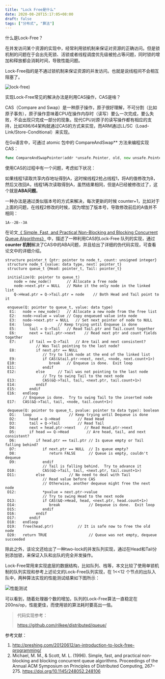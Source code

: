 ```yaml
---
title: "Lock Free是什么"
date: 2020-08-28T15:17:05+08:00
draft: false
tags: ["分布式", "算法"]
---
```


什么是Lock-Free？

在并发访问某个资源的实现中，经常利用锁机制来保证对资源的正确访问。但是锁机制的问题在于会出先死锁、活锁或者线程调度优先级被抢占等问题，同时锁的增加和释放都会消耗时间，导致性能问题。

Lock-Free指的是不通过锁机制来保证资源的并发访问。也就是说线程间不会相互阻塞了。

![lock-free](https://shiniao.fun/images/lockfree.png))

实现Lock-Free常见的解决办法是利用CAS操作，CAS是啥？

CAS（Compare and Swap）是一种原子操作，原子很好理解，不可分割（比如原子事务），原子操作意味着CPU在操作内存时（读写）要么一次完成，要么失败，不会出现只完成一部分的现象。现代CPU对原子的读写操作都有相应的支持，比如X86/64架构就通过CAS的方式来实现，而ARM通过LL/SC（Load-Link/Store-Conditional）来实现。

在Go语言中，可通过 atomic 包中的 CompareAndSwap** 方法来编程实现CAS：

```go
func CompareAndSwapPointer(addr *unsafe.Pointer, old, new unsafe.Pointer) (swapped bool)
```

使用CAS的过程中有一个问题，考虑如下状况：

如果线程1读取共享内存地址得到A，这时候线程2抢占线程1，将A的值修改为B，然后又改回A，线程1再次读取得到A，虽然结果相同，但是A已经被修改过了，这个就是**ABA问题**。

一种办法是通过类似版本号的方式来解决，每次更新的时候 counter+1，比如对于上面的问题，在线程2修改的时候，因为增加了版本号，导致修改前后的A值并不相同：

```
1A--2B--3A
```

在论文[《 Simple, Fast, and Practical Non-Blocking and Blocking Concurrent Queue Algorithms》](https://www.cs.rochester.edu/u/scott/papers/1996_PODC_queues.pdf) 中，描述了一种利用CAS的Lock-Free 队列的实现，通过 **counter 机制**解决了CAS中的ABA问题，并且给出了详细的伪代码实现，可查看论文中的详细介绍。

```
structure pointer_t {ptr: pointer to node_t, count: unsigned integer}
 structure node_t {value: data type, next: pointer_t}
 structure queue_t {Head: pointer_t, Tail: pointer_t}
 
 initialize(Q: pointer to queue_t)
    node = new_node()		// Allocate a free node
    node->next.ptr = NULL	// Make it the only node in the linked list
    Q->Head.ptr = Q->Tail.ptr = node	// Both Head and Tail point to it
 
 enqueue(Q: pointer to queue_t, value: data type)
  E1:   node = new_node()	// Allocate a new node from the free list
  E2:   node->value = value	// Copy enqueued value into node
  E3:   node->next.ptr = NULL	// Set next pointer of node to NULL
  E4:   loop			// Keep trying until Enqueue is done
  E5:      tail = Q->Tail	// Read Tail.ptr and Tail.count together
  E6:      next = tail.ptr->next	// Read next ptr and count fields together
  E7:      if tail == Q->Tail	// Are tail and next consistent?
              // Was Tail pointing to the last node?
  E8:         if next.ptr == NULL
                 // Try to link node at the end of the linked list
  E9:            if CAS(&tail.ptr->next, next, <node, next.count+1>)
 E10:               break	// Enqueue is done.  Exit loop
 E11:            endif
 E12:         else		// Tail was not pointing to the last node
                 // Try to swing Tail to the next node
 E13:            CAS(&Q->Tail, tail, <next.ptr, tail.count+1>)
 E14:         endif
 E15:      endif
 E16:   endloop
        // Enqueue is done.  Try to swing Tail to the inserted node
 E17:   CAS(&Q->Tail, tail, <node, tail.count+1>)
 
 dequeue(Q: pointer to queue_t, pvalue: pointer to data type): boolean
  D1:   loop			     // Keep trying until Dequeue is done
  D2:      head = Q->Head	     // Read Head
  D3:      tail = Q->Tail	     // Read Tail
  D4:      next = head.ptr->next    // Read Head.ptr->next
  D5:      if head == Q->Head	     // Are head, tail, and next consistent?
  D6:         if head.ptr == tail.ptr // Is queue empty or Tail falling behind?
  D7:            if next.ptr == NULL  // Is queue empty?
  D8:               return FALSE      // Queue is empty, couldn't dequeue
  D9:            endif
                 // Tail is falling behind.  Try to advance it
 D10:            CAS(&Q->Tail, tail, <next.ptr, tail.count+1>)
 D11:         else		     // No need to deal with Tail
                 // Read value before CAS
                 // Otherwise, another dequeue might free the next node
 D12:            *pvalue = next.ptr->value
                 // Try to swing Head to the next node
 D13:            if CAS(&Q->Head, head, <next.ptr, head.count+1>)
 D14:               break             // Dequeue is done.  Exit loop
 D15:            endif
 D16:         endif
 D17:      endif
 D18:   endloop
 D19:   free(head.ptr)		     // It is safe now to free the old node
 D20:   return TRUE                   // Queue was not empty, dequeue succeeded
```

除此之外，该论文还给出了一种two-lock的并发队列实现，通过在Head和Tail分别添加锁，来保证入队和出队的完全并发操作。

Lock-Free常用来实现底层的数据结构，比如队列、栈等，本文比较了使用单锁机制的队列实现和参考上述论文的Lock-Free队列实现，在 1<<12 个节点的出队入队中，两种算法实现的性能测试结果如下图所示：

![性能测试](https://shiniao.fun/images/benchmark.png)

可以看到，随着处理器个数的增加，队列的Lock-Free算法一直稳定在200ns/op，性能更佳，而使用锁的算法耗时要高出一倍。

> 代码实现参考：
>
> https://github.com/rilkee/distributed/queue/



参考文献：

1. http://preshing.com/20120612/an-introduction-to-lock-free-programming/
2. Michael, M. M., & Scott, M. L. (1996). Simple, fast, and practical non-blocking and blocking concurrent queue algorithms. Proceedings of the Annual ACM Symposium on Principles of Distributed Computing, 267–275. https://doi.org/10.1145/248052.248106